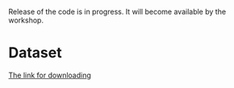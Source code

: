 Release of the code is in progress. It will become available by the workshop.

# Dataset
[The link for downloading](https://drive.google.com/uc?export=download&id=1Ac_3ZJS3sMIwSqjDtZOghS9nbZPj5avJ)
